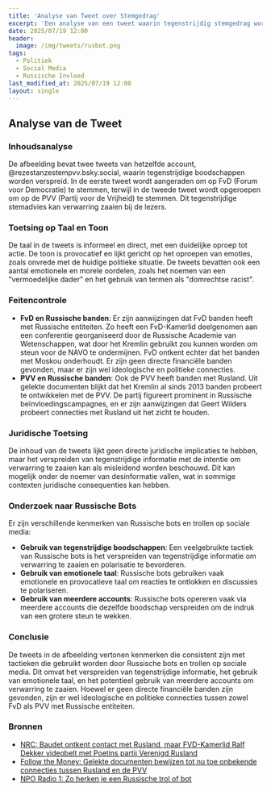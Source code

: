 ```yaml
---
title: 'Analyse van Tweet over Stemgedrag'
excerpt: 'Een analyse van een tweet waarin tegenstrijdig stemgedrag wordt aangemoedigd.'
date: 2025/07/19 12:00
header:
  image: /img/tweets/rusbot.png
tags:
  - Politiek
  - Social Media
  - Russische Invloed
last_modified_at: 2025/07/19 12:00
layout: single
---
```


## Analyse van de Tweet

### Inhoudsanalyse
De afbeelding bevat twee tweets van hetzelfde account, @rezestanzestempvv.bsky.social, waarin tegenstrijdige boodschappen worden verspreid. In de eerste tweet wordt aangeraden om op FvD (Forum voor Democratie) te stemmen, terwijl in de tweede tweet wordt opgeroepen om op de PVV (Partij voor de Vrijheid) te stemmen. Dit tegenstrijdige stemadvies kan verwarring zaaien bij de lezers.

### Toetsing op Taal en Toon
De taal in de tweets is informeel en direct, met een duidelijke oproep tot actie. De toon is provocatief en lijkt gericht op het oproepen van emoties, zoals onvrede met de huidige politieke situatie. De tweets bevatten ook een aantal emotionele en morele oordelen, zoals het noemen van een "vermoedelijke dader" en het gebruik van termen als "domrechtse racist".

### Feitencontrole
- **FvD en Russische banden**: Er zijn aanwijzingen dat FvD banden heeft met Russische entiteiten. Zo heeft een FvD-Kamerlid deelgenomen aan een conferentie georganiseerd door de Russische Academie van Wetenschappen, wat door het Kremlin gebruikt zou kunnen worden om steun voor de NAVO te ondermijnen. FvD ontkent echter dat het banden met Moskou onderhoudt. Er zijn geen directe financiële banden gevonden, maar er zijn wel ideologische en politieke connecties.
- **PVV en Russische banden**: Ook de PVV heeft banden met Rusland. Uit gelekte documenten blijkt dat het Kremlin al sinds 2013 banden probeert te ontwikkelen met de PVV. De partij figureert prominent in Russische beïnvloedingscampagnes, en er zijn aanwijzingen dat Geert Wilders probeert connecties met Rusland uit het zicht te houden.

### Juridische Toetsing
De inhoud van de tweets lijkt geen directe juridische implicaties te hebben, maar het verspreiden van tegenstrijdige informatie met de intentie om verwarring te zaaien kan als misleidend worden beschouwd. Dit kan mogelijk onder de noemer van desinformatie vallen, wat in sommige contexten juridische consequenties kan hebben.

### Onderzoek naar Russische Bots
Er zijn verschillende kenmerken van Russische bots en trollen op sociale media:
- **Gebruik van tegenstrijdige boodschappen**: Een veelgebruikte tactiek van Russische bots is het verspreiden van tegenstrijdige informatie om verwarring te zaaien en polarisatie te bevorderen.
- **Gebruik van emotionele taal**: Russische bots gebruiken vaak emotionele en provocatieve taal om reacties te ontlokken en discussies te polariseren.
- **Gebruik van meerdere accounts**: Russische bots opereren vaak via meerdere accounts die dezelfde boodschap verspreiden om de indruk van een grotere steun te wekken.

### Conclusie
De tweets in de afbeelding vertonen kenmerken die consistent zijn met tactieken die gebruikt worden door Russische bots en trollen op sociale media. Dit omvat het verspreiden van tegenstrijdige informatie, het gebruik van emotionele taal, en het potentieel gebruik van meerdere accounts om verwarring te zaaien. Hoewel er geen directe financiële banden zijn gevonden, zijn er wel ideologische en politieke connecties tussen zowel FvD als PVV met Russische entiteiten.

### Bronnen
* [NRC: Baudet ontkent contact met Rusland, maar FVD-Kamerlid Ralf Dekker videobelt met Poetins partij Verenigd Rusland](https://www.nrc.nl/nieuws/2025/07/16/baudet-ontkent-contact-met-rusland-maar-fvd-kamerlid-ralf-dekker-videobelt-met-poetins-partij-verenigd-rusland-a4900467)
* [Follow the Money: Gelekte documenten bewijzen tot nu toe onbekende connecties tussen Rusland en de PVV](https://www.ftm.nl/artikelen/de-banden-tussen-pvv-en-rusland-zijn-sterker-dan-gedacht)
* [NPO Radio 1: Zo herken je een Russische trol of bot](https://www.nporadio1.nl/onderwerpen/551260-verkiezingen-2023/artikelen/270770-zo-herken-je-een-russische-trol-of-bot)
